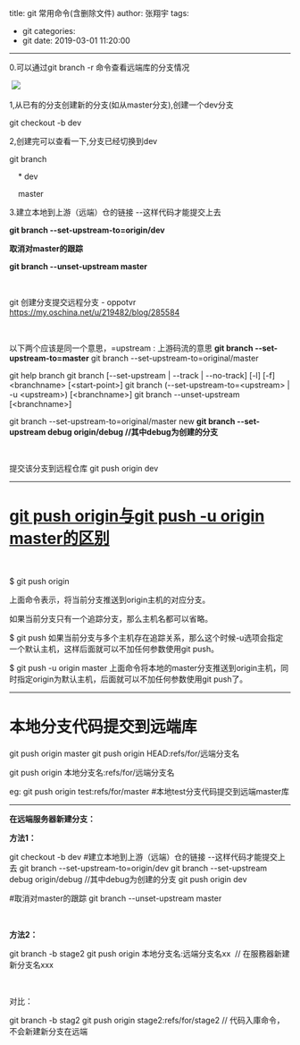 title: git 常用命令(含删除文件)
author: 张翔宇
tags:
  - git
categories:
  - git
date: 2019-03-01 11:20:00
---
0.可以通过git branch -r 命令查看远端库的分支情况

&nbsp;![](http://bmob-cdn-23872.b0.upaiyun.com/2019/03/01/23dbdac54057592f80677bdcb7e2dbf0.png)

1,从已有的分支创建新的分支(如从master分支),创建一个dev分支

git checkout -b dev

2,创建完可以查看一下,分支已经切换到dev

git branch

&nbsp;&nbsp;&nbsp;&nbsp;* dev

&nbsp;&nbsp;&nbsp;&nbsp;master

3.建立本地到上游（远端）仓的链接 --这样代码才能提交上去

**git branch --set-upstream-to=origin/dev&nbsp;**

**取消对master的跟踪**

**git branch --unset-upstream master**

&nbsp;

git 创建分支提交远程分支 - oppotvr
https://my.oschina.net/u/219482/blog/285584

&nbsp;

以下两个应该是同一个意思，=upstream : 上游码流的意思
**git branch --set-upstream-to=master**
git branch --set-upstream-to=original/master

git help branch
git branch [--set-upstream | --track | --no-track] [-l] [-f] &lt;branchname&gt; [&lt;start-point&gt;]
git branch (--set-upstream-to=&lt;upstream&gt; | -u &lt;upstream&gt;) [&lt;branchname&gt;]
git branch --unset-upstream [&lt;branchname&gt;]

git branch --set-upstream-to=original/master new
**git branch --set-upstream debug origin/debug    //其中debug为创建的分支**

&nbsp;

提交该分支到远程仓库
git push origin dev

* * *

# [git push origin与git push -u origin master的区别](https://www.cnblogs.com/zhouj850/p/7260558.html)

<div class="clear">&nbsp;</div>
<div class="postBody">
<div id="cnblogs_post_body" class="blogpost-body">

<span lang="EN-US">$ git push origin</span>

上面命令表示，将当前分支推送到<span lang="EN-US">origin主机的对应分支。<span lang="EN-US">&nbsp;</span></span>

如果当前分支只有一个追踪分支，那么主机名都可以省略。<span lang="EN-US">&nbsp;</span>

<span lang="EN-US">$ git push 如果当前分支与多个主机存在追踪关系，那么这个时候<span lang="EN-US">-u选项会指定一个默认主机，这样后面就可以不加任何参数使用<span lang="EN-US">git push。</span></span></span>

<span lang="EN-US">$ git push -u origin master 上面命令将本地的<span lang="EN-US">master分支推送到<span lang="EN-US">origin主机，同时指定<span lang="EN-US">origin为默认主机，后面就可以不加任何参数使用<span lang="EN-US">git push了。</span></span></span></span></span>

* * *

# 本地分支代码提交到远端库
git push origin master
git push origin HEAD:refs/for/远端分支名

git push origin 本地分支名:refs/for/远端分支名

eg:
git push origin test:refs/for/master  #本地test分支代码提交到远端master库

* * *

**在远端服务器新建分支：**

**方法1：**

git checkout -b dev
#建立本地到上游（远端）仓的链接 --这样代码才能提交上去
git branch --set-upstream-to=origin/dev 
git branch --set-upstream debug origin/debug //其中debug为创建的分支
git push origin dev

#取消对master的跟踪
git branch --unset-upstream master

&nbsp;

**方法2：**

git branch -b stage2
git push origin 本地分支名:远端分支名xx&nbsp; // 在服務器新建新分支名xxx

&nbsp;

对比：

git branch -b stag2
git push origin stage2:refs/for/stage2   // 代码入庫命令，不会新建新分支在远端
